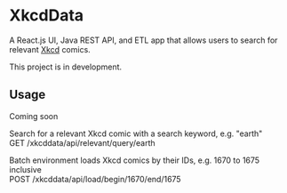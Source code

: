 # XkcdData
A React.js UI, Java REST API, and ETL app that allows users to search for relevant [Xkcd](http://xkcd.com) comics.  

This project is in development.

## Usage

Coming soon 

Search for a relevant Xkcd comic with a search keyword, e.g. "earth"  
GET /xkcddata/api/relevant/query/earth

Batch environment loads Xkcd comics by their IDs, e.g. 1670 to 1675 inclusive  
POST /xkcddata/api/load/begin/1670/end/1675
